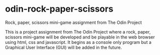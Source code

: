 # odin-rock-paper-scissors
Rock, paper, scissors mini-game assignment from The Odin Project

This is a project assignment from The Odin Project where a rock, paper, scissors mini-game will be developed and be playable in the web browser using html, css and javascript. It begins as a console only program but a Graphical User Interface (GUI) will be added in the future.
